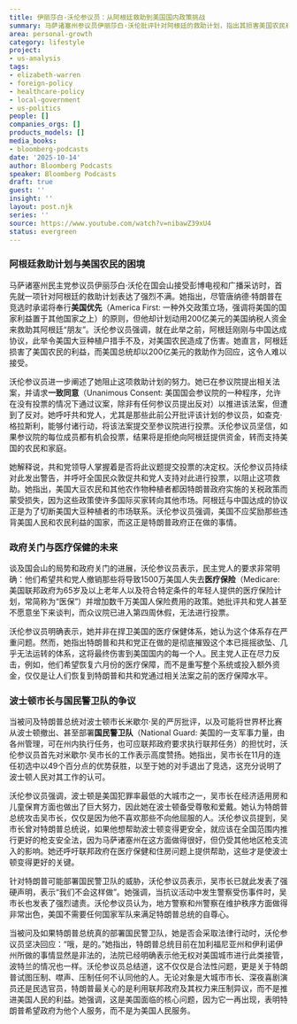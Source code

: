 ```yaml
---
title: 伊丽莎白·沃伦参议员：从阿根廷救助到美国国内政策挑战
summary: 马萨诸塞州参议员伊丽莎白·沃伦批评针对阿根廷的救助计划，指出其损害美国农民利益。她还讨论了政府关门对医疗保健的影响，并为波士顿市长吴弭辩护，反对特朗普总统的言论及部署国民警卫队的威胁。
area: personal-growth
category: lifestyle
project:
- us-analysis
tags:
- elizabeth-warren
- foreign-policy
- healthcare-policy
- local-government
- us-politics
people: []
companies_orgs: []
products_models: []
media_books:
- bloomberg-podcasts
date: '2025-10-14'
author: Bloomberg Podcasts
speaker: Bloomberg Podcasts
draft: true
guest: ''
insight: ''
layout: post.njk
series: ''
source: https://www.youtube.com/watch?v=nibawZ39xU4
status: evergreen
---
```

### 阿根廷救助计划与美国农民的困境

马萨诸塞州民主党参议员伊丽莎白·沃伦在国会山接受彭博电视和广播采访时，首先就一项针对阿根廷的救助计划表达了强烈不满。她指出，尽管唐纳德·特朗普在竞选时承诺将奉行**美国优先**（America First: 一种外交政策立场，强调将美国的国家利益置于其他国家之上）的原则，但他却计划动用200亿美元的美国纳税人资金来救助其阿根廷“朋友”。沃伦参议员强调，就在此举之前，阿根廷刚刚与中国达成协议，此举令美国大豆种植户措手不及，对美国农民造成了伤害。她直言，阿根廷损害了美国农民的利益，而美国总统却以200亿美元的救助作为回应，这令人难以接受。

沃伦参议员进一步阐述了她阻止这项救助计划的努力。她已在参议院提出相关法案，并请求**一致同意**（Unanimous Consent: 美国国会参议院的一种程序，允许在没有投票的情况下通过议案，除非有任何参议员提出反对）以推进该法案，但遭到了反对。她呼吁共和党人，尤其是那些此前公开批评该计划的参议员，如查克·格拉斯利，能够付诸行动，将该法案提交至参议院进行投票。沃伦参议员坚信，如果参议院的每位成员都有机会投票，结果将是拒绝向阿根廷提供资金，转而支持美国的农民和家庭。

她解释说，共和党领导人掌握着是否将此议题提交投票的决定权。沃伦参议员持续对此发出警告，并呼吁全国民众敦促共和党人支持对此进行投票，以阻止这项救助。她指出，美国大豆农民和其他农作物种植者都因特朗普政府实施的关税政策而蒙受损失，因为这些政策使许多国际买家转向其他市场。阿根廷与中国达成的协议正是为了切断美国大豆种植者的市场联系。沃伦参议员强调，美国不应奖励那些违背美国人民和农民利益的国家，而这正是特朗普政府正在做的事情。

### 政府关门与医疗保健的未来

谈及国会山的局势和政府关门的进展，沃伦参议员表示，民主党人的要求非常明确：他们希望共和党人撤销那些将导致1500万美国人失去**医疗保险**（Medicare: 美国联邦政府为65岁及以上老年人以及符合特定条件的年轻人提供的医疗保险计划，常简称为“医保”）并增加数千万美国人保险费用的政策。她批评共和党人甚至不愿意坐下来谈判，而众议院已进入第四周休假，无法进行投票。

沃伦参议员明确表示，她并非在捍卫美国的医疗保健体系，她认为这个体系存在严重问题。然而，她指出特朗普和共和党正在做的是彻底摧毁这个本已摇摇欲坠、几乎无法运转的体系，这将最终伤害到美国国内的每一个人。民主党人正在尽力反击，例如，他们希望恢复六月份的医疗保障，而不是重写整个系统或投入额外资金，仅仅是让人们恢复到特朗普和共和党通过相关法案之前的医疗保障水平。

### 波士顿市长与国民警卫队的争议

当被问及特朗普总统对波士顿市长米歇尔·吴的严厉批评，以及可能将世界杯比赛从波士顿撤出、甚至部署**国民警卫队**（National Guard: 美国的一支军事力量，由各州管理，可在州内执行任务，也可应联邦政府要求执行联邦任务）的担忧时，沃伦参议员首先对米歇尔·吴市长的工作表示高度赞扬。她指出，吴市长在11月的连任初选中以49个百分点的优势获胜，以至于她的对手退出了竞选，这充分说明了波士顿人民对其工作的认可。

沃伦参议员强调，波士顿是美国犯罪率最低的大城市之一，吴市长在经济适用房和儿童保育方面也做出了巨大努力，因此她在波士顿备受尊敬和爱戴。她认为特朗普总统攻击吴市长，仅仅是因为他不喜欢那些不向他屈服的人。沃伦参议员提到，吴市长曾对特朗普总统说，如果他想帮助波士顿变得更安全，就应该在全国范围内推行更好的枪支安全法，因为马萨诸塞州在这方面做得很好，但仍受其他地区枪支流入的影响。她还呼吁联邦政府在医疗保健和住房问题上提供帮助，这些才是使波士顿变得更好的关键。

针对特朗普可能部署国民警卫队的威胁，沃伦参议员表示，吴市长已就此发表了强硬声明，表示“我们不会这样做”。她强调，当抗议活动中发生警察受伤事件时，吴市长也发表了强烈谴责。沃伦参议员认为，地方警察和州警察在维护秩序方面做得非常出色，美国不需要任何国家军队来满足特朗普总统的自尊心。

当被问及如果特朗普总统真的部署国民警卫队，她是否会采取法律行动时，沃伦参议员坚决回应：“哦，是的。”她指出，特朗普总统目前在加利福尼亚州和伊利诺伊州所做的事情显然是非法的，法院已经明确表示他无权对美国城市进行此类接管，波特兰的情况也一样。沃伦参议员总结道，这不仅仅是合法性问题，更是关于特朗普试图压制、噤声、压制任何不认同他的人。无论对象是大城市市长、深夜喜剧演员还是民选官员，特朗普最关心的是利用联邦政府及其权力来压制异议，而不是推进美国人民的利益。她强调，这是美国面临的核心问题，因为它一再出现，表明特朗普希望政府为他个人服务，而不是为美国人民服务。